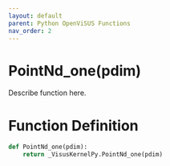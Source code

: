 ```yaml
---
layout: default
parent: Python OpenViSUS Functions
nav_order: 2
---
```


# PointNd_one(pdim)

Describe function here.

# Function Definition

```python
def PointNd_one(pdim):
    return _VisusKernelPy.PointNd_one(pdim)
```